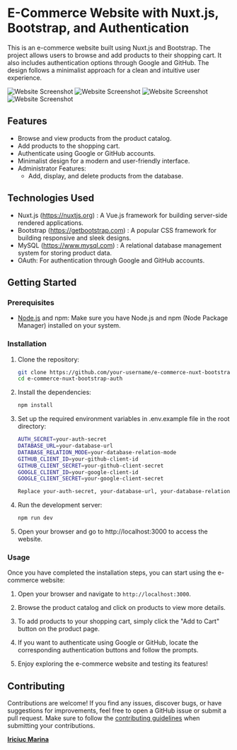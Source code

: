 # E-Commerce Website with Nuxt.js, Bootstrap, and Authentication

This is an e-commerce website built using Nuxt.js and Bootstrap. The project allows users to browse and add products to
their shopping cart. It also includes authentication options through Google and GitHub. The design follows a minimalist
approach for a clean and intuitive user experience.

![Website Screenshot](https://i.ibb.co/dBKTnw8/Captura-de-ecran-din-2023-08-11-la-15-12-44.png)
![Website Screenshot](https://i.ibb.co/r3c0g7f/Captura-de-ecran-din-2023-08-11-la-15-06-18.png)
![Website Screenshot](https://i.ibb.co/rxgjR3f/Captura-de-ecran-din-2023-08-11-la-15-15-14.png)
![Website Screenshot](https://i.ibb.co/6HNmW4V/Captura-de-ecran-din-2023-08-11-la-15-22-33.png)

## Features

- Browse and view products from the product catalog.
- Add products to the shopping cart.
- Authenticate using Google or GitHub accounts.
- Minimalist design for a modern and user-friendly interface.
- Administrator Features:
    - Add, display, and delete products from the database.

## Technologies Used

- Nuxt.js (https://nuxtjs.org) : A Vue.js framework for building server-side rendered applications.
- Bootstrap (https://getbootstrap.com) : A popular CSS framework for building responsive and sleek designs.
- MySQL (https://www.mysql.com) : A relational database management system for storing product data.
- OAuth: For authentication through Google and GitHub accounts.

## Getting Started

### Prerequisites

- [Node.js](https://nodejs.org) and npm: Make sure you have Node.js and npm (Node Package Manager) installed on your
  system.

### Installation

1. Clone the repository:
   ```bash
   git clone https://github.com/your-username/e-commerce-nuxt-bootstrap-auth.git
   cd e-commerce-nuxt-bootstrap-auth
   
2. Install the dependencies:
    ```bash
    npm install
   
3. Set up the required environment variables in .env.example file in the root directory:
    ```bash
    AUTH_SECRET=your-auth-secret
   DATABASE_URL=your-database-url
   DATABASE_RELATION_MODE=your-database-relation-mode
   GITHUB_CLIENT_ID=your-github-client-id
   GITHUB_CLIENT_SECRET=your-github-client-secret
   GOOGLE_CLIENT_ID=your-google-client-id
   GOOGLE_CLIENT_SECRET=your-google-client-secret

   Replace your-auth-secret, your-database-url, your-database-relation-mode, your-github-client-id, your-github-client-secret, your-google-client-id, and your-google-client-secret with the actual values. These values are usually provided by the authentication providers and your database configuration.

4. Run the development server:
    ```bash
   npm run dev
5. Open your browser and go to http://localhost:3000 to access the website.

### Usage

Once you have completed the installation steps, you can start using the e-commerce website:

1. Open your browser and navigate to `http://localhost:3000`.

2. Browse the product catalog and click on products to view more details.

3. To add products to your shopping cart, simply click the "Add to Cart" button on the product page.

4. If you want to authenticate using Google or GitHub, locate the corresponding authentication buttons and follow the
   prompts.

5. Enjoy exploring the e-commerce website and testing its features!

## Contributing

Contributions are welcome! If you find any issues, discover bugs, or have suggestions for improvements, feel free to
open a GitHub issue or submit a pull request. Make sure to follow the [contributing guidelines](CONTRIBUTING.md) when
submitting your contributions.

**[Iriciuc Marina](https://github.com/MarinaIriciuc)**